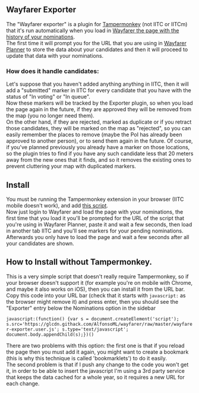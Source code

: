 ## Wayfarer Exporter

The "Wayfarer exporter" is a plugin for [Tampermonkey](https://tampermonkey.net/) (not IITC or IITCm) that it's run automatically when you load in [Wayfarer the page with the history of your nominations](https://wayfarer.nianticlabs.com/nominations).  
The first time it will prompt you for the URL that you are using in [Wayfarer Planner](https://gitlab.com/AlfonsoML/wayfarer) to store the data about your candidates and then it will proceed to update that data with your nominations.

### How does it handle candidates:
Let's suppose that you haven't added anything anything in IITC, then it will add a "submitted" marker in IITC for every candidate that you have with the status of "In voting" or "In queue".  
Now these markers will be tracked by the Exporter plugin, so when you load the page again in the future, if they are approved they will be removed from the map (you no longer need them).  
On the other hand, if they are rejected, marked as duplicate or if you retract those candidates, they will be marked on the map as "rejected", so you can easily remember the places to remove (maybe the PoI has already been approved to another person), or to send them again in the future.
Of course, if you've planned previously you already have a marker on those locations, so the plugin tries to find if you have any such candidate less that 20 meters away from the new ones that it finds, and so it removes the existing ones to prevent cluttering your map with duplicated markers.

## Install
You must be running the Tampermonkey extension in your browser (IITC mobile doesn't work), and add [this script](https://gitlab.com/AlfonsoML/wayfarer/raw/master/wayfarer-exporter.user.js?inline=false).  
Now just login to Wayfarer and load the page with your nominations, the first time that you load it you'll be prompted for the URL of the script that you're using in Wayfarer Planner, paste it and wait a few seconds, then load in another tab IITC and you'll see markers for your pending nominations.  
Afterwards you only have to load the page and wait a few seconds after all your candidates are shown.

## How to Install without Tampermonkey.
This is a very simple script that doesn't really require Tampermonkey, so if your browser doesn't support it (for example you're on mobile with Chrome, and maybe it also works on iOS), then you can install it from the URL bar.  
Copy this code into your URL bar (check that it starts with ```javascript:``` as the browser might remove it) and press enter, then you should see the "Exporter" entry below the Nominations option in the sidebar

`javascript:(function() {var s = document.createElement('script'); s.src='https://glcdn.githack.com/AlfonsoML/wayfarer/raw/master/wayfarer-exporter.user.js'; s.type='text/javascript'; document.body.appendChild(s);})()`

There are two problems with this option: the first one is that if you reload the page then you must add it again, you might want to create a bookmark (this is why this technique is called 'bookmarklets') to do it easily.  
The second problem is that if I push any change to the code you won't get it, in order to be able to insert the javascript I'm using a 3rd party service that keeps the data cached for a whole year, so it requires a new URL for each change.
